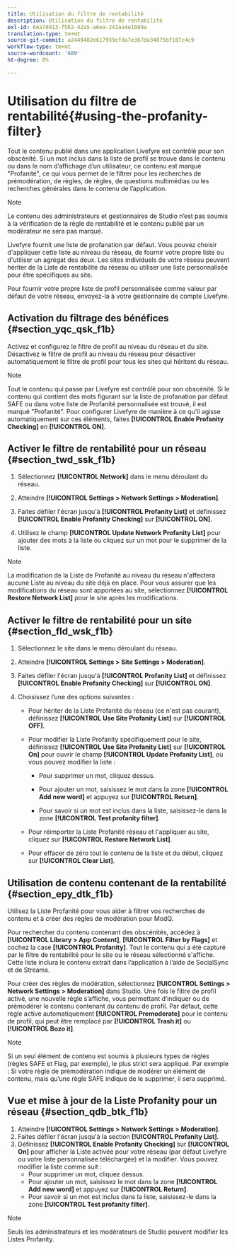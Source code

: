 ```yaml
---
title: Utilisation du filtre de rentabilité
description: Utilisation du filtre de rentabilité
exl-id: 6ea7d913-f562-42a5-a6ea-241aa4e1089a
translation-type: tm+mt
source-git-commit: a2449482e617939cfda7e367da34875bf187c4c9
workflow-type: tm+mt
source-wordcount: '689'
ht-degree: 0%

---
```


# Utilisation du filtre de rentabilité{#using-the-profanity-filter}

Tout le contenu publié dans une application Livefyre est contrôlé pour son obscénité. Si un mot inclus dans la liste de profil se trouve dans le contenu ou dans le nom d’affichage d’un utilisateur, ce contenu est marqué &quot;Profanité&quot;, ce qui vous permet de le filtrer pour les recherches de prémodération, de règles, de règles, de questions multimédias ou les recherches générales dans le contenu de l’application.

>[!NOTE]
>
>Le contenu des administrateurs et gestionnaires de Studio n’est pas soumis à la vérification de la règle de rentabilité et le contenu publié par un modérateur ne sera pas marqué.

Livefyre fournit une liste de profanation par défaut. Vous pouvez choisir d&#39;appliquer cette liste au niveau du réseau, de fournir votre propre liste ou d&#39;utiliser un agrégat des deux. Les sites individuels de votre réseau peuvent hériter de la Liste de rentabilité du réseau ou utiliser une liste personnalisée pour être spécifiques au site.

Pour fournir votre propre liste de profil personnalisée comme valeur par défaut de votre réseau, envoyez-la à votre gestionnaire de compte Livefyre.

## Activation du filtrage des bénéfices {#section_yqc_qsk_f1b}

Activez et configurez le filtre de profil au niveau du réseau et du site. Désactivez le filtre de profil au niveau du réseau pour désactiver automatiquement le filtre de profil pour tous les sites qui héritent du réseau.

>[!NOTE]
>
>Tout le contenu qui passe par Livefyre est contrôlé pour son obscénité. Si le contenu qui contient des mots figurant sur la liste de profanation par défaut SAFE ou dans votre liste de Profanité personnalisée est trouvé, il est marqué &quot;Profanité&quot;. Pour configurer Livefyre de manière à ce qu&#39;il agisse automatiquement sur ces éléments, faites **[!UICONTROL Enable Profanity Checking]** en **[!UICONTROL ON]**.

## Activer le filtre de rentabilité pour un réseau {#section_twd_ssk_f1b}

1. Sélectionnez **[!UICONTROL Network]** dans le menu déroulant du réseau.
1. Atteindre **[!UICONTROL Settings > Network Settings > Moderation]**.
1. Faites défiler l&#39;écran jusqu&#39;à **[!UICONTROL Profanity List]** et définissez **[!UICONTROL Enable Profanity Checking]** sur **[!UICONTROL ON]**.

1. Utilisez le champ **[!UICONTROL Update Network Profanity List]** pour ajouter des mots à la liste ou cliquez sur un mot pour le supprimer de la liste.

>[!NOTE]
>
>La modification de la Liste de Profanité au niveau du réseau n&#39;affectera aucune Liste au niveau du site déjà en place. Pour vous assurer que les modifications du réseau sont apportées au site, sélectionnez **[!UICONTROL Restore Network List]** pour le site après les modifications.

## Activer le filtre de rentabilité pour un site {#section_fld_wsk_f1b}

1. Sélectionnez le site dans le menu déroulant du réseau.
1. Atteindre **[!UICONTROL Settings > Site Settings > Moderation]**.
1. Faites défiler l&#39;écran jusqu&#39;à **[!UICONTROL Profanity List]** et définissez **[!UICONTROL Enable Profanity Checking]** sur **[!UICONTROL ON]**.

1. Choisissez l’une des options suivantes :

   * Pour hériter de la Liste Profanité du réseau (ce n&#39;est pas courant), définissez **[!UICONTROL Use Site Profanity List]** sur **[!UICONTROL OFF]**.

   * Pour modifier la Liste Profanity spécifiquement pour le site, définissez **[!UICONTROL Use Site Profanity List]** sur **[!UICONTROL On]** pour ouvrir le champ **[!UICONTROL Update Profanity List]**, où vous pouvez modifier la liste :

      * Pour supprimer un mot, cliquez dessus.
      * Pour ajouter un mot, saisissez le mot dans la zone **[!UICONTROL Add new word]** et appuyez sur **[!UICONTROL Return]**.

      * Pour savoir si un mot est inclus dans la liste, saisissez-le dans la zone **[!UICONTROL Test profanity filter]**.
   * Pour réimporter la Liste Profanité réseau et l&#39;appliquer au site, cliquez sur **[!UICONTROL Restore Network List]**.
   * Pour effacer de zéro tout le contenu de la liste et du début, cliquez sur **[!UICONTROL Clear List]**.


## Utilisation de contenu contenant de la rentabilité {#section_epy_dtk_f1b}

Utilisez la Liste Profanité pour vous aider à filtrer vos recherches de contenu et à créer des règles de modération pour ModQ.

Pour rechercher du contenu contenant des obscénités, accédez à **[!UICONTROL Library > App Content]**, **[!UICONTROL Filter by Flags]** et cochez la case **[!UICONTROL Profanity]**. Tout le contenu qui a été capturé par le filtre de rentabilité pour le site ou le réseau sélectionné s&#39;affiche. Cette liste inclura le contenu extrait dans l’application à l’aide de SocialSync et de Streams.

Pour créer des règles de modération, sélectionnez **[!UICONTROL Settings > Network Settings > Moderation]** dans Studio. Une fois le filtre de profil activé, une nouvelle règle s’affiche, vous permettant d’indiquer ou de prémodérer le contenu contenant du contenu de profil. Par défaut, cette règle active automatiquement **[!UICONTROL Premoderate]** pour le contenu de profil, qui peut être remplacé par **[!UICONTROL Trash it]** ou **[!UICONTROL Bozo it]**.

>[!NOTE]
>
>Si un seul élément de contenu est soumis à plusieurs types de règles (règles SAFE et Flag, par exemple), le plus strict sera appliqué. Par exemple : Si votre règle de prémodération indique de modérer un élément de contenu, mais qu’une règle SAFE indique de le supprimer, il sera supprimé.

## Vue et mise à jour de la Liste Profanity pour un réseau {#section_qdb_btk_f1b}

1. Atteindre **[!UICONTROL Settings > Network Settings > Moderation]**.
1. Faites défiler l&#39;écran jusqu&#39;à la section **[!UICONTROL Profanity List]**.
1. Définissez **[!UICONTROL Enable Profanity Checking]** sur **[!UICONTROL On]** pour afficher la Liste activée pour votre réseau (par défaut Livefyre ou votre liste personnalisée téléchargée) et la modifier. Vous pouvez modifier la liste comme suit :
   * Pour supprimer un mot, cliquez dessus.
   * Pour ajouter un mot, saisissez le mot dans la zone **[!UICONTROL Add new word]** et appuyez sur **[!UICONTROL Return]**.
   * Pour savoir si un mot est inclus dans la liste, saisissez-le dans la zone **[!UICONTROL Test profanity filter]**.

>[!NOTE]
>
>Seuls les administrateurs et les modérateurs de Studio peuvent modifier les Listes Profanity.
